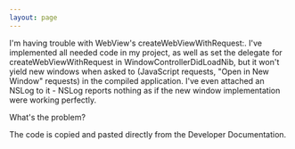 ```yaml
---
layout: page
---
```




I'm having trouble with WebView's createWebViewWithRequest:. I've implemented all needed code in my project, as well as set the delegate for createWebViewWithRequest in WindowControllerDidLoadNib, but it won't yield new windows when asked to (JavaScript requests, "Open in New Window" requests) in the compiled application. I've even attached an NSLog to it - NSLog reports nothing as if the new window implementation were working perfectly.

What's the problem?

 The code is copied and pasted directly from the Developer Documentation.
